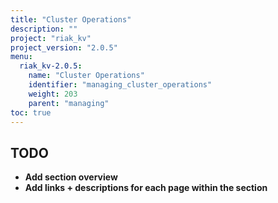 ```yaml
---
title: "Cluster Operations"
description: ""
project: "riak_kv"
project_version: "2.0.5"
menu:
  riak_kv-2.0.5:
    name: "Cluster Operations"
    identifier: "managing_cluster_operations"
    weight: 203
    parent: "managing"
toc: true
---
```


## TODO

- **Add section overview**
- **Add links + descriptions for each page within the section**
